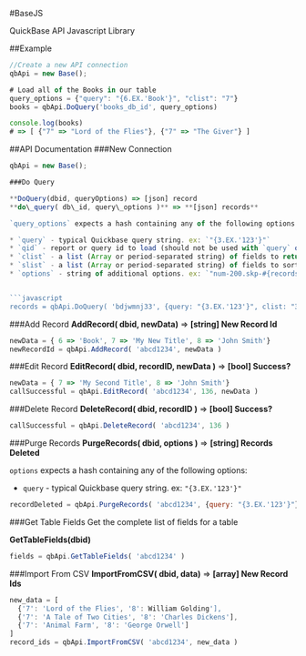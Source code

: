 #BaseJS

QuickBase API Javascript Library

##Example
```javascript
//Create a new API connection
qbApi = new Base();

# Load all of the Books in our table
query_options = {"query": "{6.EX.'Book'}", "clist": "7"}
books = qbApi.DoQuery('books_db_id', query_options)

console.log(books)
# => [ {"7" => "Lord of the Flies"}, {"7" => "The Giver"} ]
```

##API Documentation
###New Connection

```javascript
qbApi = new Base();

###Do Query

**DoQuery(dbid, queryOptions) => [json] record
**do\_query( db\_id, query\_options )** => **[json] records**

`query_options` expects a hash containing any of the following options:

* `query` - typical Quickbase query string. ex: `"{3.EX.'123'}"`
* `qid` - report or query id to load (should not be used with `query` or `qname`)
* `clist` - a list (Array or period-separated string) of fields to return
* `slist` - a list (Array or period-separated string) of fields to sort by
* `options` - string of additional options. ex: `"num-200.skp-#{records_processed}"`


```javascript
records = qbApi.DoQuery( 'bdjwmnj33', {query: "{3.EX.'123'}", clist: "3.6.10"} )
```

###Add Record
**AddRecord( dbid, newData)** => **[string] New Record Id**

```javascript
newData = { 6 => 'Book', 7 => 'My New Title', 8 => 'John Smith'}
newRecordId = qbApi.AddRecord( 'abcd1234', newData )
````

###Edit Record
**EditRecord( dbid, recordID, newData )** => **[bool] Success?**

```javascript
newData = { 7 => 'My Second Title', 8 => 'John Smith'}
callSuccessful = qbApi.EditRecord( 'abcd1234', 136, newData )
````

###Delete Record
**DeleteRecord( dbid, recordID )** => **[bool] Success?**

```javascript
callSuccessful = qbApi.DeleteRecord( 'abcd1234', 136 )
````

###Purge Records
**PurgeRecords( dbid, options )** => **[string] Records Deleted**

`options` expects a hash containing any of the following options:

* `query` - typical Quickbase query string. ex: `"{3.EX.'123'}"`

```javascript
recordDeleted = qbApi.PurgeRecords( 'abcd1234', {query: "{3.EX.'123'}"} )
````

###Get Table Fields
Get the complete list of fields for a table


**GetTableFields(dbid)**

```javascript
fields = qbApi.GetTableFields( 'abcd1234' )
````

###Import From CSV
**ImportFromCSV( dbid, data)** => **[array] New Record Ids**

```javascript
new_data = [
  {'7': 'Lord of the Flies', '8': William Golding'],
  {'7': 'A Tale of Two Cities', '8': 'Charles Dickens'],
  {'7': 'Animal Farm', '8': 'George Orwell']
]
record_ids = qbApi.ImportFromCSV( 'abcd1234', new_data )
````